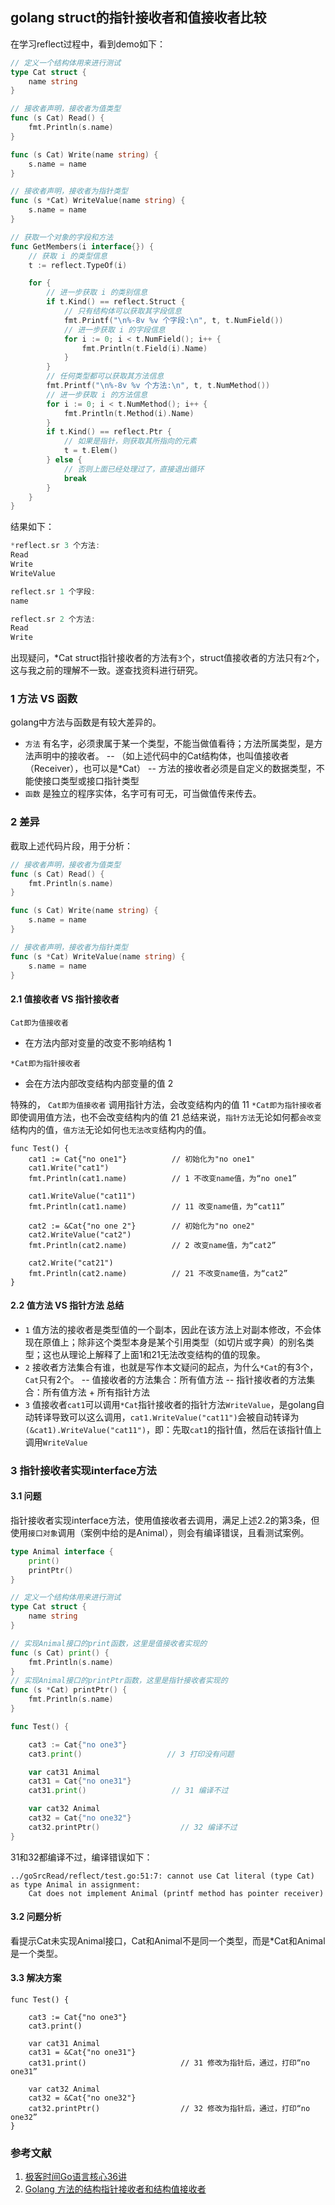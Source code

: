 ## golang struct的指针接收者和值接收者比较
在学习reflect过程中，看到demo如下：
```go
// 定义一个结构体用来进行测试
type Cat struct {
	name string
}

// 接收者声明，接收者为值类型
func (s Cat) Read() {
	fmt.Println(s.name)
}

func (s Cat) Write(name string) {
	s.name = name
}

// 接收者声明，接收者为指针类型
func (s *Cat) WriteValue(name string) {
	s.name = name
}

// 获取一个对象的字段和方法
func GetMembers(i interface{}) {
	// 获取 i 的类型信息
	t := reflect.TypeOf(i)

	for {
		// 进一步获取 i 的类别信息
		if t.Kind() == reflect.Struct {
			// 只有结构体可以获取其字段信息
			fmt.Printf("\n%-8v %v 个字段:\n", t, t.NumField())
			// 进一步获取 i 的字段信息
			for i := 0; i < t.NumField(); i++ {
				fmt.Println(t.Field(i).Name)
			}
		}
		// 任何类型都可以获取其方法信息
		fmt.Printf("\n%-8v %v 个方法:\n", t, t.NumMethod())
		// 进一步获取 i 的方法信息
		for i := 0; i < t.NumMethod(); i++ {
			fmt.Println(t.Method(i).Name)
		}
		if t.Kind() == reflect.Ptr {
			// 如果是指针，则获取其所指向的元素
			t = t.Elem()
		} else {
			// 否则上面已经处理过了，直接退出循环
			break
		}
	}
}
```
结果如下：
```go
*reflect.sr 3 个方法:
Read
Write
WriteValue

reflect.sr 1 个字段:
name

reflect.sr 2 个方法:
Read
Write
```
出现疑问，*Cat struct指针接收者的方法有`3`个，struct值接收者的方法只有`2`个，这与我之前的理解不一致。遂查找资料进行研究。
### 1 方法 VS 函数
golang中方法与函数是有较大差异的。
- `方法` 有名字，必须隶属于某一个类型，不能当做值看待；方法所属类型，是方法声明中的接收者。
-- （如上述代码中的Cat结构体，也叫值接收者（Receiver），也可以是*Cat）
-- 方法的接收者必须是自定义的数据类型，不能使接口类型或接口指针类型
- `函数` 是独立的程序实体，名字可有可无，可当做值传来传去。

### 2 差异
截取上述代码片段，用于分析：
```go
// 接收者声明，接收者为值类型
func (s Cat) Read() {
	fmt.Println(s.name)
}

func (s Cat) Write(name string) {
	s.name = name
}

// 接收者声明，接收者为指针类型
func (s *Cat) WriteValue(name string) {
	s.name = name
}
```
#### 2.1 值接收者 VS 指针接收者
``Cat即为值接收者``  
- 在方法内部对变量的改变不影响结构 1

``*Cat即为指针接收者`` 
- 会在方法内部改变结构内部变量的值 2

特殊的，
``Cat即为值接收者`` 调用指针方法，会改变结构内的值 11
``*Cat即为指针接收者`` 即使调用值方法，也不会改变结构内的值 21
总结来说，``指针方法``无论如何都``会改变``结构内的值，``值方法``无论如何也``无法改变``结构内的值。
```
func Test() {
	cat1 := Cat{"no one1"}          // 初始化为"no one1"
	cat1.Write("cat1")
	fmt.Println(cat1.name)          // 1 不改变name值，为“no one1”

	cat1.WriteValue("cat11")
	fmt.Println(cat1.name)          // 11 改变name值，为“cat11”

	cat2 := &Cat{"no one 2"}        // 初始化为"no one2"
	cat2.WriteValue("cat2")
	fmt.Println(cat2.name)          // 2 改变name值，为“cat2”

	cat2.Write("cat21")
	fmt.Println(cat2.name)          // 21 不改变name值，为“cat2”
}
```
#### 2.2 值方法 VS 指针方法 总结
- ``1`` 值方法的接收者是类型值的一个副本，因此在该方法上对副本修改，不会体现在原值上；除非这个类型本身是某个引用类型（如切片或字典）的别名类型；这也从理论上解释了上面1和21无法改变结构的值的现象。
- ``2`` 接收者方法集合有谁，也就是写作本文疑问的起点，为什么`*Cat`的有3个，`Cat`只有2个。
-- 值接收者的方法集合：所有值方法
-- 指针接收者的方法集合：所有值方法 + 所有指针方法
- ``3`` 值接收者`cat1`可以调用`*Cat`指针接收者的指针方法`WriteValue`，是golang自动转译导致可以这么调用，`cat1.WriteValue("cat11")`会被自动转译为`(&cat1).WriteValue("cat11")`，即：先取`cat1`的指针值，然后在该指针值上调用`WriteValue`

### 3 指针接收者实现interface方法
#### 3.1 问题
指针接收者实现interface方法，使用值接收者去调用，满足上述2.2的第3条，但使用`接口对象`调用（案例中给的是Animal），则会有编译错误，且看测试案例。
```go
type Animal interface {
	print()
    printPtr()
}

// 定义一个结构体用来进行测试
type Cat struct {
	name string
}

// 实现Animal接口的print函数，这里是值接收者实现的
func (s Cat) print() {
	fmt.Println(s.name)
}
// 实现Animal接口的printPtr函数，这里是指针接收者实现的
func (s *Cat) printPtr() {
	fmt.Println(s.name)
}

func Test() {

	cat3 := Cat{"no one3"}
	cat3.print()                   // 3 打印没有问题

	var cat31 Animal
	cat31 = Cat{"no one31"}
	cat31.print()                   // 31 编译不过

	var cat32 Animal
	cat32 = Cat{"no one32"}
	cat32.printPtr()                  // 32 编译不过
}
```
31和32都编译不过，编译错误如下：
```shell
../goSrcRead/reflect/test.go:51:7: cannot use Cat literal (type Cat) as type Animal in assignment:
	Cat does not implement Animal (printf method has pointer receiver)
```
#### 3.2 问题分析
看提示Cat未实现Animal接口，Cat和Animal不是同一个类型，而是*Cat和Animal是一个类型。
#### 3.3 解决方案
```
func Test() {

	cat3 := Cat{"no one3"}
	cat3.print()

	var cat31 Animal
	cat31 = &Cat{"no one31"}
	cat31.print()                     // 31 修改为指针后，通过，打印“no one31”

	var cat32 Animal
	cat32 = &Cat{"no one32"}
	cat32.printPtr()                  // 32 修改为指针后，通过，打印“no one32”
}
```

### 参考文献
1. [极客时间Go语言核心36讲](https://time.geekbang.org/column/article/18035)
2. [Golang 方法的结构指针接收者和结构值接收者](https://blog.csdn.net/suiban7403/article/details/78899671)

